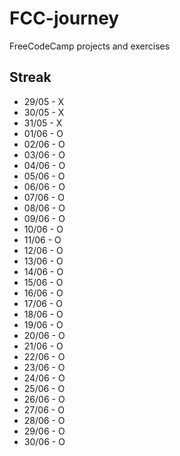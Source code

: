 # FCC-journey
FreeCodeCamp projects and exercises

## Streak

- 29/05 - X
- 30/05 - X
- 31/05 - X
- 01/06 - O
- 02/06 - O
- 03/06 - O
- 04/06 - O
- 05/06 - O
- 06/06 - O
- 07/06 - O
- 08/06 - O
- 09/06 - O
- 10/06 - O
- 11/06 - O
- 12/06 - O
- 13/06 - O
- 14/06 - O
- 15/06 - O
- 16/06 - O
- 17/06 - O
- 18/06 - O
- 19/06 - O
- 20/06 - O
- 21/06 - O
- 22/06 - O
- 23/06 - O
- 24/06 - O
- 25/06 - O
- 26/06 - O
- 27/06 - O
- 28/06 - O
- 29/06 - O
- 30/06 - O
